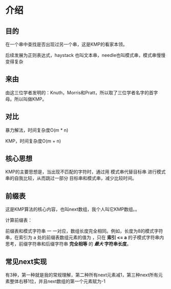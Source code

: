 # 介绍

## 目的

在一个串中查找是否出现过另一个串，这是KMP的看家本领。

后续发展为正则表达式，haystack 也叫文本串，needle也叫模式串，模式串慢慢变得复杂

## 来由

由这三位学者发明的：Knuth，Morris和Pratt，所以取了三位学者名字的首字母。所以叫做KMP。

## 对比

暴力解法，时间复杂度O(m * n)

KMP，时间复杂度O(m + n)

## 核心思想

KMP的主要思想是，当出现不匹配的字符时，通过用 模式串代替目标串 进行模式串的自我比较，从而跳过一部分 目标串和模式串，减少比较时间。

## 前缀表

这是KMP算法的核心内容，也叫next数组，我个人叫它KMP数组。。

计算前缀表：

前缀表和模式字符串 一 一对应，数组长度完全相同。例如，长度为8的模式字符串，在索引为 a 处的前缀表数组元素的值为  ，只在 **索引 <= a** 的子模式字符串内思考，前缀字符串和后缀字符串 **完全相等** 的  ***最大*  字符串长度**。

## 常见next实现

有3种，第一种就是我的常规理解，第二种所有next元素减1，第三种next所有元素整体右移1位，并且next数组的第一个元素赋为-1

